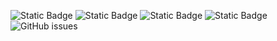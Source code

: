 ![Static Badge](https://img.shields.io/badge/blacklists-60-000000) ![Static Badge](https://img.shields.io/badge/blacklisted-2687181-cc0000) ![Static Badge](https://img.shields.io/badge/whitelisted-2245-00CC00) ![Static Badge](https://img.shields.io/badge/streaming_blacklist-28107-000000) ![GitHub issues](https://img.shields.io/github/issues/fabriziosalmi/blacklists)
